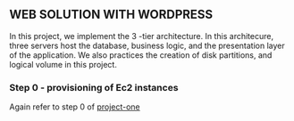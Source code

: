 ## WEB SOLUTION WITH WORDPRESS
In this project, we implement the 3 -tier architecture. In this architecure, three servers host the database, business logic, and the presentation layer of the application. We also practices the creation of disk partitions, and logical volume in this project.

### Step 0 - provisioning of Ec2 instances
Again refer to step 0 of [project-one]() 
